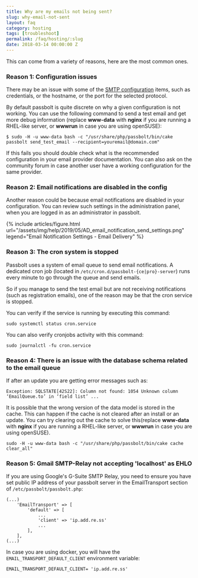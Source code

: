 ```yaml
---
title: Why are my emails not being sent?
slug: why-email-not-sent
layout: faq
category: hosting
tags: [troubleshoot]
permalink: /faq/hosting/:slug
date: 2018-03-14 00:00:00 Z
---
```


This can come from a variety of reasons, here are the most common ones.

### Reason 1: Configuration issues

There may be an issue with some of the [SMTP configuration](/configure/email/setup)
items, such as credentials, or the hostname, or the port for the selected protocol.

By default passbolt is quite discrete on why a given configuration is not working. You can use the following
command to send a test email and get more debug information (replace **www-data** with **nginx** if you are running a RHEL-like server, or **wwwrun** in case you are using openSUSE):

```shell
$ sudo -H -u www-data bash -c "/usr/share/php/passbolt/bin/cake passbolt send_test_email --recipient=youremail@domain.com"
```

If this fails you should double check what is the recommended configuration in your email provider documentation.
You can also ask on the community forum in case another user have a working configuration for the same provider.

### Reason 2: Email notifications are disabled in the config

Another reason could be because email notifications are disabled in your configuration.
You can review such settings in the administration panel, when you are logged in as an administrator in passbolt.

{% include articles/figure.html
    url="/assets/img/help/2019/05/AD_email_notification_send_settings.png"
    legend="Email Notification Settings - Email Delivery"
%}

### Reason 3: The cron system is stopped

Passbolt uses a system of email queue to send email notifications.
A dedicated cron job (located in `/etc/cron.d/passbolt-{ce|pro}-server`) runs every minute to go through the queue and send emails.

So if you manage to send the test email but are not receiving notifications (such as registration emails),
one of the reason may be that the cron service is stopped.

You can verify if the service is running by executing this command:

```
sudo systemctl status cron.service
```

You can also verify cronjobs activity with this command:

```
sudo journalctl -fu cron.service
```
### Reason 4: There is an issue with the database schema related to the email queue

If after an update you are getting error messages such as:
```
Exception: SQLSTATE[42S22]: Column not found: 1054 Unknown column ‘EmailQueue.to’ in ‘field list’ ...
```

It is possible that the wrong version of the data model is stored in the cache. This can happen
if the cache is not cleared after an install or an update. You can try clearing out the cache to solve this(replace **www-data** with **nginx** if you are running a RHEL-like server, or **wwwrun** in case you are using openSUSE).

```
sudo -H -u www-data bash -c "/usr/share/php/passbolt/bin/cake cache clear_all"
```

### Reason 5: Gmail SMTP-Relay not accepting 'localhost' as EHLO

If you are using Google's G-Suite SMTP Relay, you need to ensure you have set public IP address of your passbolt server in the EmailTransport section of `/etc/passbolt/passbolt.php`:

```
(...)
    'EmailTransport' => [
        'default' => [
            ...
            'client' => 'ip.add.re.ss'
            ...
        ],
    ],
(...)
```

In case you are using docker, you will have the `EMAIL_TRANSPORT_DEFAULT_CLIENT` environment variable:

```
EMAIL_TRANSPORT_DEFAULT_CLIENT= 'ip.add.re.ss'
```